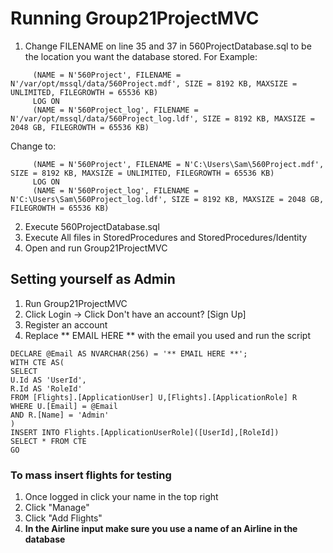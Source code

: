 # Running Group21ProjectMVC
1. Change FILENAME on line 35 and 37 in 560ProjectDatabase.sql to be the location you want the database stored.
For Example:
```
	 (NAME = N'560Project', FILENAME = N'/var/opt/mssql/data/560Project.mdf', SIZE = 8192 KB, MAXSIZE = UNLIMITED, FILEGROWTH = 65536 KB)
	 LOG ON
	 (NAME = N'560Project_log', FILENAME = N'/var/opt/mssql/data/560Project_log.ldf', SIZE = 8192 KB, MAXSIZE = 2048 GB, FILEGROWTH = 65536 KB)
```
Change to:
```
	 (NAME = N'560Project', FILENAME = N'C:\Users\Sam\560Project.mdf', SIZE = 8192 KB, MAXSIZE = UNLIMITED, FILEGROWTH = 65536 KB)
	 LOG ON
	 (NAME = N'560Project_log', FILENAME = N'C:\Users\Sam\560Project_log.ldf', SIZE = 8192 KB, MAXSIZE = 2048 GB, FILEGROWTH = 65536 KB)
```

2. Execute 560ProjectDatabase.sql
3. Execute All files in StoredProcedures and StoredProcedures/Identity
4. Open and run Group21ProjectMVC

## Setting yourself as Admin
1. Run Group21ProjectMVC
2. Click Login -> Click Don't have an account? [Sign Up]
3. Register an account
4. Replace ** EMAIL HERE ** with the email you used and run the script

```
DECLARE @Email AS NVARCHAR(256) = '** EMAIL HERE **';
WITH CTE AS(
SELECT
U.Id AS 'UserId',
R.Id AS 'RoleId'
FROM [Flights].[ApplicationUser] U,[Flights].[ApplicationRole] R
WHERE U.[Email] = @Email
AND R.[Name] = 'Admin'
)
INSERT INTO Flights.[ApplicationUserRole]([UserId],[RoleId])
SELECT * FROM CTE
GO
```
### To mass insert flights for testing 
1. Once logged in click your name in the top right
2. Click "Manage"
3. Click "Add Flights"
4. **In the Airline input make sure you use a name of an Airline in the database**
